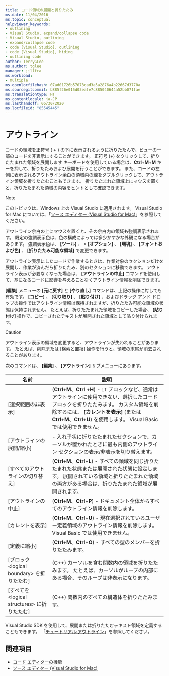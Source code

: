 ```yaml
---
title: コード領域の展開と折りたたみ
ms.date: 11/04/2016
ms.topic: conceptual
helpviewer_keywords:
- outlining
- Visual Studio, expand/collapse code
- Visual Studio, outlining
- expand/collapse code
- code [Visual Studio], outlining
- code [Visual Studio], hiding
- outlining code
author: TerryGLee
ms.author: tglee
manager: jillfra
ms.workload:
- multiple
ms.openlocfilehash: 07ad01726b57073cad3a5a2876a4b22667d3770a
ms.sourcegitcommit: b885f26e015d03eafe7c885040644a52bb071fae
ms.translationtype: HT
ms.contentlocale: ja-JP
ms.lasthandoff: 06/30/2020
ms.locfileid: "85545445"
---
```

# <a name="outlining"></a>アウトライン

コードの領域を正符号 ( **+** ) の下に表示されるように折りたたんで、ビューの一部のコードを非表示にすることができます。 正符号 (+) をクリックして、折りたたまれた領域を展開します キーボードを使用している場合は、**Ctrl**+**M**+**M** キーを押して、折りたたみおよび展開を行うことができます。 また、コードの左側に表示されるアウトライン余白の領域内の線をダブルクリックして、アウトライン領域を折りたたむこともできます。 折りたたまれた領域上にマウスを置くと、折りたたまれた領域の内容をヒントとして確認できます。

> [!NOTE]
> このトピックは、Windows 上の Visual Studio に適用されます。 Visual Studio for Mac については、「[ソース エディター (Visual Studio for Mac)](/visualstudio/mac/source-editor)」を参照してください。

アウトライン余白の上にマウスを置くと、その余白内の領域も強調表示されます。 既定の強調表示色は、色の構成によっては多少かすかな外観になる場合があります。 強調表示色は、 **[ツール]** 、 >  **[オプション]** 、 **[環境]** 、 **[フォントおよび色]** 、 **[折りたたみ可能な領域]** で変更できます。

アウトライン表示にしたコードで作業するときは、作業対象のセクションだけを展開し、作業が済んだら折りたたみ、別のセクションに移動できます。 アウトライン表示が必要なくなった場合は、 **[アウトラインの中止]** コマンドを使用して、基になるコードに影響を与えることなくアウトライン情報を削除できます。

**[編集]** メニューの **[元に戻す]** と **[やり直し]** コマンドは、上記の操作に対しても有効です。 **[コピー]** 、 **[切り取り]** 、 **[貼り付け]** 、およびドラッグ アンド ドロップの操作ではアウトライン情報は保持されますが、折りたたみ可能な領域の状態は保持されません。 たとえば、折りたたまれた領域をコピーした場合、 **[貼り付け]** 操作で、コピーされたテキストが展開された領域として貼り付けられます。

> [!CAUTION]
> アウトライン表示の領域を変更すると、アウトラインが失われることがあります。 たとえば、削除または [検索と置換] 操作を行うと、領域の末尾が消去されることがあります。

次のコマンドは、 **[編集]** 、 **[アウトライン]** サブメニューにあります。

|名前|説明|
|-|-|
|[選択範囲の非表示]|(**Ctrl**+**M**、**Ctrl** +**H**) - `if` ブロックなど、通常はアウトラインに使用できない、選択したコード ブロックを折りたたみます。 カスタム領域を削除するには、 **[カレントを表示]** (または **Ctrl**+**M**、**Ctrl**+**U**) を使用します。 Visual Basic では使用できません。|
|[アウトラインの展開/縮小]|- 入れ子状に折りたたまれたセクションで、カーソルが置かれたときに最も内側のアウトライン セクションの表示/非表示を切り替えます。|
|[すべてのアウトラインの切り替え]|(**Ctrl**+**M**、**Ctrl**+**L**) - すべての領域を同じ折りたたまれた状態または展開された状態に設定します。 展開されている領域と折りたたまれた領域の両方がある場合は、折りたたまれた領域が展開されます。|
|[アウトラインの中止]|(**Ctrl**+**M**、**Ctrl**+**P**) - ドキュメント全体からすべてのアウトライン情報を削除します。|
|[カレントを表示]|(**Ctrl**+**M**、**Ctrl**+**U**) - 現在選択されているユーザー定義領域のアウトライン情報を削除します。 Visual Basic では使用できません。|
|[定義に縮小]|(**Ctrl**+**M**、**Ctrl**+**O**) - すべての型のメンバーを折りたたみます。|
|[ブロック \<logical boundary> を折りたたむ]|(C++) カーソルを含む関数内の領域を折りたたみます。 たとえば、カーソルがループの内部にある場合、そのループは非表示になります。|
|[すべてを \<logical structures> に折りたたむ]|(C++) 関数内のすべての構造体を折りたたみます。|

Visual Studio SDK を使用して、展開または折りたたむテキスト領域を定義することもできます。 「[チュートリアル:アウトライン](../extensibility/walkthrough-outlining.md)」を参照してください。

## <a name="see-also"></a>関連項目

- [コード エディターの機能](../ide/writing-code-in-the-code-and-text-editor.md)
- [ソース エディター (Visual Studio for Mac)](/visualstudio/mac/source-editor)
